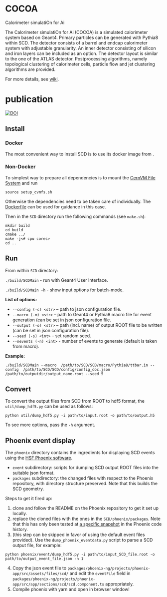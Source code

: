 # COCOA
Calorimeter simulatiOn for Ai 

The Calorimeter simulatiOn for Ai (COCOA)  is a simulated calorimeter system based on Geant4. Primary particles can be generated with Pythia8 within SCD. The detector consists of a barrel and endcap calorimeter system with adjustable granularity. An inner detector consisting of silicon and iron layers can be included as an option. The detector layout is similar to the one of the ATLAS detector. Postprocessing algorithms, namely topological clustering of calorimeter cells, particle flow and jet clustering algorithms are provided.

For more details, see [wiki](https://gitlab.com/anton70406/master/-/wikis/Simplified-Cylindrical-Detector).

# publication
[![DOI](https://sandbox.zenodo.org/badge/563008933.svg)](https://sandbox.zenodo.org/badge/latestdoi/563008933)

## Install

### Docker

The most convenient way to install SCD is to use its docker image from <TO BE PROVIDED ONCE THE IMAGE IS PUBLIC>.

### Non-Docker

To simplest way to prepare all dependencies is to mount the [CernVM File System](https://cvmfs.readthedocs.io/en/stable/cpt-quickstart.html) and run
```
source setup_cvmfs.sh
```
Otherwise the dependencies need to be taken care of individually. The [Dockerfile](Dockerfile) can be used for guidance in this case.


Then in the `SCD` directory run the following commands (see `make.sh`):
```
mkdir build
cd build
cmake ../
make -j<# cpu cores>
cd ..
```

## Run
From within `SCD` directory:

`./build/SCDMain` - run with Geant4 User Interface.

`./build/SCDMain -h` - show input options for batch-mode.

**List of options:**
- `--config (-c) <str>` – path to json configuration file.
- `--macro (-m) <str>` – path to Geant4 or Pythia8 macro file for event generation (can be set in json configuration file.
- `--output (-o) <str>`  – path (incl. name) of output ROOT file to be written (can be set in json configuration file).
- `--seed (-s) <int>` –   set random seed.
- `--nevents (-n) <int>` - number of events to generate (default is taken from macro).


**Example:**
```
./build/SCDMain --macro  /path/to/SCD/SCD/macro/Pythia8/ttbar.in --config  /path/to/SCD/SCD/config/config_doc.json  /path/to/outputdir/output_name.root --seed 5
```

## Convert
To convert the output files from SCD from ROOT to hdf5 format, the `util/dump_hdf5.py` can be used as follows:
```
python util/dump_hdf5.py -i path/to/input.root -o path/to/output.h5
```
To see more options, pass the `-h` argument.

## Phoenix event display

The `phoenix` directory contains the ingredients for displaying SCD events using the [HSF Phoenix software](https://github.com/HSF/phoenix). 
- `event` subdirectory: scripts for dumping SCD output ROOT files into the suitable json format.
- `packages` subdirectory: the changed files with respect to the Phoenix repository, with directory structure preserved. Note that this builds the SCD geometry.

Steps to get it fired up:
1. clone and follow the README on the Phoenix repository to get it set up locally.
2. replace the cloned files with the ones in the `SCD/phoenix/packages`. Note that this has only been tested at [a specific snapshot](https://github.com/HSF/phoenix/pull/536) in the Phoenix code history.
3. (this step can be skipped in favor of using the default event files provided). Use the `dump_phoenix_eventdata.py` script to parse a SCD output file, for example:
```
python phoenix/event/dump_hdf5.py -i path/to/input_SCD_file.root -o path/to/output_event_file.json -n 1
```
4. Copy the json event file to `packages/phoenix-ng/projects/phoenix-app/src/assets/files/scd/` and edit the `eventFile` field in `packages/phoenix-ng/projects/phoenix-app/src/app/sections/scd/scd.component.ts` appropriately.
5. Compile phoenix with yarn and open in browser window!
